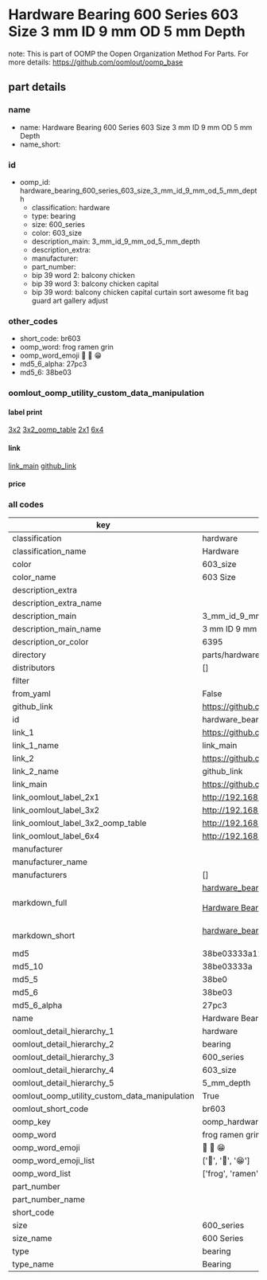 # Hardware Bearing 600 Series 603 Size 3 mm ID 9 mm OD 5 mm Depth  

note: This is part of OOMP the Oopen Organization Method For Parts. For more details: https://github.com/oomlout/oomp_base

##  part details





### name
* name: Hardware Bearing 600 Series 603 Size 3 mm ID 9 mm OD 5 mm Depth
* name_short: 
### id
* oomp_id: hardware_bearing_600_series_603_size_3_mm_id_9_mm_od_5_mm_depth
  * classification: hardware
  * type: bearing
  * size: 600_series
  * color: 603_size
  * description_main: 3_mm_id_9_mm_od_5_mm_depth
  * description_extra: 
  * manufacturer: 
  * part_number: 
  * bip 39 word 2: balcony chicken
  * bip 39 word 3: balcony chicken capital
  * bip 39 word: balcony chicken capital curtain sort awesome fit bag guard art gallery adjust

### other_codes
* short_code: br603
* oomp_word: frog ramen grin
* oomp_word_emoji :frog: :ramen: :grin:
* md5_6_alpha: 27pc3
* md5_6: 38be03






### oomlout_oomp_utility_custom_data_manipulation
#### label print
[3x2](http://192.168.1.245:1112/?label=oomp%2027pc3)
[3x2_oomp_table](http://192.168.1.107:1112/?label=oomp%2027pc3)
[2x1](http://192.168.1.242:1112/?label=oomp%2027pc3)
[6x4](http://192.168.1.55:1112/?label=oomp%2027pc3)    

#### link

[link_main](https://github.com/oomlout/oomlout_oomp_current_version_messy/tree/main/parts/hardware_bearing_600_series_603_size_3_mm_id_9_mm_od_5_mm_depth) [github_link](https://github.com/oomlout/oomlout_oomp_part_src/tree/main/parts/hardware_bearing_600_series_603_size_3_mm_id_9_mm_od_5_mm_depth)                             

#### price







### all codes 
| key | value |  
| --- | --- |  
| classification | hardware |  
| classification_name | Hardware |  
| color | 603_size |  
| color_name | 603 Size |  
| description_extra |  |  
| description_extra_name |  |  
| description_main | 3_mm_id_9_mm_od_5_mm_depth |  
| description_main_name | 3 mm ID 9 mm OD 5 mm Depth |  
| description_or_color | 6395 |  
| directory | parts/hardware_bearing_600_series_603_size_3_mm_id_9_mm_od_5_mm_depth |  
| distributors | [] |  
| filter |  |  
| from_yaml | False |  
| github_link | https://github.com/oomlout/oomlout_oomp_part_src/tree/main/parts/hardware_bearing_600_series_603_size_3_mm_id_9_mm_od_5_mm_depth |  
| id | hardware_bearing_600_series_603_size_3_mm_id_9_mm_od_5_mm_depth |  
| link_1 | https://github.com/oomlout/oomlout_oomp_current_version_messy/tree/main/parts/hardware_bearing_600_series_603_size_3_mm_id_9_mm_od_5_mm_depth |  
| link_1_name | link_main |  
| link_2 | https://github.com/oomlout/oomlout_oomp_part_src/tree/main/parts/hardware_bearing_600_series_603_size_3_mm_id_9_mm_od_5_mm_depth |  
| link_2_name | github_link |  
| link_main | https://github.com/oomlout/oomlout_oomp_current_version_messy/tree/main/parts/hardware_bearing_600_series_603_size_3_mm_id_9_mm_od_5_mm_depth |  
| link_oomlout_label_2x1 | http://192.168.1.242:1112/?label=oomp%2027pc3 |  
| link_oomlout_label_3x2 | http://192.168.1.245:1112/?label=oomp%2027pc3 |  
| link_oomlout_label_3x2_oomp_table | http://192.168.1.107:1112/?label=oomp%2027pc3 |  
| link_oomlout_label_6x4 | http://192.168.1.55:1112/?label=oomp%2027pc3 |  
| manufacturer |  |  
| manufacturer_name |  |  
| manufacturers | [] |  
| markdown_full | [hardware_bearing_600_series_603_size_3_mm_id_9_mm_od_5_mm_depth](https://github.com/oomlout/oomlout_oomp_current_version_messy/tree/main/parts/hardware_bearing_600_series_603_size_3_mm_id_9_mm_od_5_mm_depth)<br>[](https://github.com/oomlout/oomlout_oomp_current_version_messy/tree/main/parts/hardware_bearing_600_series_603_size_3_mm_id_9_mm_od_5_mm_depth)<br>[Hardware Bearing 600 Series 603 Size 3 Mm Id 9 Mm Od 5 Mm Depth](https://github.com/oomlout/oomlout_oomp_current_version_messy/tree/main/parts/hardware_bearing_600_series_603_size_3_mm_id_9_mm_od_5_mm_depth)<br><br> |  
| markdown_short | [hardware_bearing_600_series_603_size_3_mm_id_9_mm_od_5_mm_depth](https://github.com/oomlout/oomlout_oomp_current_version_messy/tree/main/parts/hardware_bearing_600_series_603_size_3_mm_id_9_mm_od_5_mm_depth)<br><br> |  
| md5 | 38be03333a118af84267c3624409e88e |  
| md5_10 | 38be03333a |  
| md5_5 | 38be0 |  
| md5_6 | 38be03 |  
| md5_6_alpha | 27pc3 |  
| name | Hardware Bearing 600 Series 603 Size 3 mm ID 9 mm OD 5 mm Depth |  
| oomlout_detail_hierarchy_1 | hardware |  
| oomlout_detail_hierarchy_2 | bearing |  
| oomlout_detail_hierarchy_3 | 600_series |  
| oomlout_detail_hierarchy_4 | 603_size |  
| oomlout_detail_hierarchy_5 | 5_mm_depth |  
| oomlout_oomp_utility_custom_data_manipulation | True |  
| oomlout_short_code | br603 |  
| oomp_key | oomp_hardware_bearing_600_series_603_size_3_mm_id_9_mm_od_5_mm_depth |  
| oomp_word | frog ramen grin |  
| oomp_word_emoji | :frog: :ramen: :grin: |  
| oomp_word_emoji_list | [':frog:', ':ramen:', ':grin:'] |  
| oomp_word_list | ['frog', 'ramen', 'grin'] |  
| part_number |  |  
| part_number_name |  |  
| short_code |  |  
| size | 600_series |  
| size_name | 600 Series |  
| type | bearing |  
| type_name | Bearing |  
